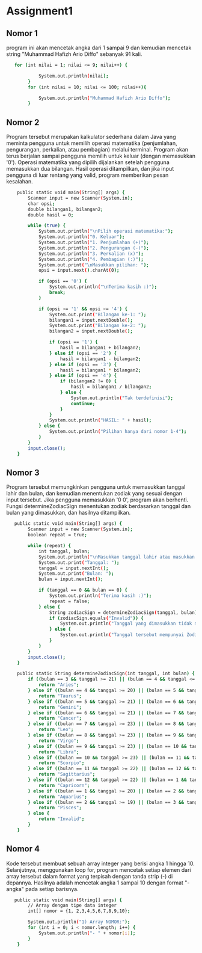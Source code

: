 # Assignment1

## Nomor 1
program ini akan mencetak angka dari 1 sampai 9 dan kemudian mencetak string "Muhammad Hafizh Ario Diffo" sebanyak 91 kali.
```sh
   for (int nilai = 1; nilai <= 9; nilai++) {

            System.out.println(nilai);
        }
        for (int nilai = 10; nilai <= 100; nilai++){

            System.out.println("Muhammad Hafizh Ario Diffo");
        }
   ```

## Nomor 2
Program tersebut merupakan kalkulator sederhana dalam Java yang meminta pengguna untuk memilih operasi matematika (penjumlahan, pengurangan, perkalian, atau pembagian) melalui terminal. Program akan terus berjalan sampai pengguna memilih untuk keluar (dengan memasukkan '0'). Operasi matematika yang dipilih dijalankan setelah pengguna memasukkan dua bilangan. Hasil operasi ditampilkan, dan jika input pengguna di luar rentang yang valid, program memberikan pesan kesalahan.
```sh
    public static void main(String[] args) {
        Scanner input = new Scanner(System.in);
        char opsi;
        double bilangan1, bilangan2;
        double hasil = 0;

        while (true) {
            System.out.println("\nPilih operasi matematika:");
            System.out.println("0. Keluar");
            System.out.println("1. Penjumlahan (+)");
            System.out.println("2. Pengurangan (-)");
            System.out.println("3. Perkalian (x)");
            System.out.println("4. Pembagian (:)");
            System.out.print("\nMasukkan pilihan: ");
            opsi = input.next().charAt(0);

            if (opsi == '0') {
                System.out.println("\nTerima kasih :)");
                break;
            }

            if (opsi >= '1' && opsi <= '4') {
                System.out.print("Bilangan ke-1: ");
                bilangan1 = input.nextDouble();
                System.out.print("Bilangan ke-2: ");
                bilangan2 = input.nextDouble();

                if (opsi == '1') {
                    hasil = bilangan1 + bilangan2;
                } else if (opsi == '2') {
                    hasil = bilangan1 - bilangan2;
                } else if (opsi == '3') {
                    hasil = bilangan1 * bilangan2;
                } else if (opsi == '4') {
                    if (bilangan2 != 0) {
                        hasil = bilangan1 / bilangan2;
                    } else {
                        System.out.println("Tak terdefinisi");
                        continue;
                    }
                }
                System.out.println("HASIL: " + hasil);
            } else {
                System.out.println("Pilihan hanya dari nomor 1-4");
            }
        }
        input.close();
    }
   ```

## Nomor 3
Program tersebut memungkinkan pengguna untuk memasukkan tanggal lahir dan bulan, dan kemudian menentukan zodiak yang sesuai dengan input tersebut. Jika pengguna memasukkan '0 0', program akan berhenti. Fungsi determineZodiacSign menentukan zodiak berdasarkan tanggal dan bulan yang dimasukkan, dan hasilnya ditampilkan.
```sh
   public static void main(String[] args) {
        Scanner input = new Scanner(System.in);
        boolean repeat = true;

        while (repeat) {
            int tanggal, bulan;
            System.out.println("\nMasukkan tanggal lahir atau masukkan 0 0 untuk keluar");
            System.out.print("Tanggal: ");
            tanggal = input.nextInt();
            System.out.print("Bulan: ");
            bulan = input.nextInt();

            if (tanggal == 0 && bulan == 0) {
                System.out.println("Terima kasih :)");
                repeat = false;
            } else {
                String zodiacSign = determineZodiacSign(tanggal, bulan);
                if (zodiacSign.equals("Invalid")) {
                    System.out.println("Tanggal yang dimasukkan tidak masuk akal");
                } else {
                    System.out.println("Tanggal tersebut mempunyai Zodiac " + zodiacSign);
                }
            }
        }
        input.close();
    }

    public static String determineZodiacSign(int tanggal, int bulan) {
        if ((bulan == 3 && tanggal >= 21) || (bulan == 4 && tanggal <= 19)) {
            return "Aries";
        } else if ((bulan == 4 && tanggal >= 20) || (bulan == 5 && tanggal <= 20)) {
            return "Taurus";
        } else if ((bulan == 5 && tanggal >= 21) || (bulan == 6 && tanggal <= 20)) {
            return "Gemini";
        } else if ((bulan == 6 && tanggal >= 21) || (bulan == 7 && tanggal <= 22)) {
            return "Cancer";
        } else if ((bulan == 7 && tanggal >= 23) || (bulan == 8 && tanggal <= 22)) {
            return "Leo";
        } else if ((bulan == 8 && tanggal >= 23) || (bulan == 9 && tanggal <= 22)) {
            return "Virgo";
        } else if ((bulan == 9 && tanggal >= 23) || (bulan == 10 && tanggal <= 22)) {
            return "Libra";
        } else if ((bulan == 10 && tanggal >= 23) || (bulan == 11 && tanggal <= 21)) {
            return "Scorpio";
        } else if ((bulan == 11 && tanggal >= 22) || (bulan == 12 && tanggal <= 21)) {
            return "Sagittarius";
        } else if ((bulan == 12 && tanggal >= 22) || (bulan == 1 && tanggal <= 19)) {
            return "Capricorn";
        } else if ((bulan == 1 && tanggal >= 20) || (bulan == 2 && tanggal <= 18)) {
            return "Aquarius";
        } else if ((bulan == 2 && tanggal >= 19) || (bulan == 3 && tanggal <= 20)) {
            return "Pisces";
        } else {
            return "Invalid";
        }
    }
   ```
## Nomor 4
Kode tersebut membuat sebuah array integer yang berisi angka 1 hingga 10. Selanjutnya, menggunakan loop for, program mencetak setiap elemen dari array tersebut dalam format yang terpisah dengan tanda strip (-) di depannya. Hasilnya adalah mencetak angka 1 sampai 10 dengan format "- angka" pada setiap barisnya.
```sh
   public static void main(String[] args) {
        // Array dengan tipe data integer
        int[] nomor = {1, 2,3,4,5,6,7,8,9,10};

        System.out.println("1) Array NOMOR:");
        for (int i = 0; i < nomor.length; i++) {
            System.out.println("- " + nomor[i]);
        }
    }
   ```
